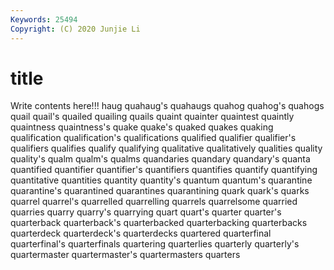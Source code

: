 ```yaml
---
Keywords: 25494
Copyright: (C) 2020 Junjie Li
---
```


# title

Write contents here!!!
haug 
quahaug's 
quahaugs 
quahog 
quahog's 
quahogs 
quail
quail's 
quailed 
quailing 
quails 
quaint 
quainter 
quaintest 
quaintly 
quaintness 
quaintness's
quake 
quake's 
quaked 
quakes 
quaking 
qualification 
qualification's 
qualifications 
qualified 
qualifier
qualifier's 
qualifiers 
qualifies 
qualify 
qualifying 
qualitative 
qualitatively 
qualities 
quality 
quality's
qualm 
qualm's 
qualms 
quandaries 
quandary 
quandary's 
quanta 
quantified 
quantifier 
quantifier's
quantifiers 
quantifies 
quantify 
quantifying 
quantitative 
quantities 
quantity 
quantity's 
quantum 
quantum's
quarantine 
quarantine's 
quarantined 
quarantines 
quarantining 
quark 
quark's 
quarks 
quarrel 
quarrel's
quarrelled 
quarrelling 
quarrels 
quarrelsome 
quarried 
quarries 
quarry 
quarry's 
quarrying 
quart
quart's 
quarter 
quarter's 
quarterback 
quarterback's 
quarterbacked 
quarterbacking 
quarterbacks 
quarterdeck 
quarterdeck's
quarterdecks 
quartered 
quarterfinal 
quarterfinal's 
quarterfinals 
quartering 
quarterlies 
quarterly 
quarterly's 
quartermaster
quartermaster's 
quartermasters 
quarters 
